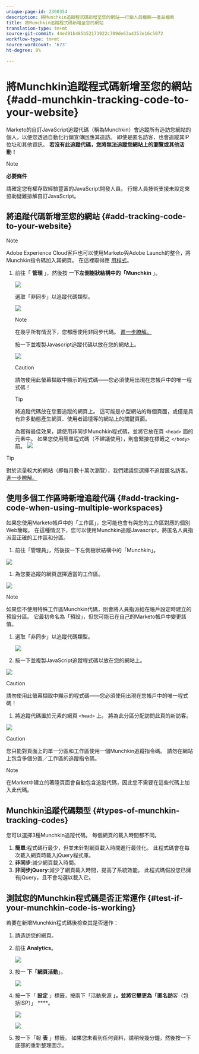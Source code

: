 ```yaml
---
unique-page-id: 2360354
description: 將Munchkin追蹤程式碼新增至您的網站——行銷人員檔案——產品檔案
title: 將Munchkin追蹤程式碼新增至您的網站
translation-type: tm+mt
source-git-commit: 44ed91b485b52173922c709de63a4353e16c5072
workflow-type: tm+mt
source-wordcount: '673'
ht-degree: 0%

---
```



# 將Munchkin追蹤程式碼新增至您的網站 {#add-munchkin-tracking-code-to-your-website}

Marketo的自訂JavaScript追蹤代碼（稱為Munchkin）會追蹤所有造訪您網站的個人，以便您透過自動化行銷宣傳回應其造訪。 即使是匿名訪客，也會追蹤其IP位址和其他資訊。 **若沒有此追蹤代碼，您將無法追蹤您網站上的瀏覽或其他活動！**

>[!NOTE]
>
>**必要條件**
>
>請確定您有權存取經驗豐富的JavaScript開發人員。 行銷人員技術支援未設定來協助疑難排解自訂JavaScript。

## 將追蹤代碼新增至您的網站 {#add-tracking-code-to-your-website}

>[!NOTE]
>
>Adobe Experience Cloud客戶也可以使用Marketo與Adobe Launch的整合，將Munchkin指令碼加入其網頁。 在這裡取得應 [用程式](https://www.adobeexchange.com/experiencecloud.details.101054.html)。

1. 前往「 **管理** 」，然後按 **一下左側樹狀結構中的「Munchkin** 」。

   ![](assets/image2015-8-25-16-3a21-3a14.png)

   選取「非同步」以追蹤代碼類型。

   ![](assets/image2015-8-25-16-3a24-3a33.png)

   >[!NOTE]
   >
   >在幾乎所有情況下，您都應使用非同步代碼。 [進一步瞭解。](#types-of-munchkin-tracking-codes)

   按一下並複製Javascript追蹤代碼以放在您的網站上。

   ![](assets/image2015-8-25-16-3a26-3a12.png)

   >[!CAUTION]
   >
   >請勿使用此螢幕擷取中顯示的程式碼——您必須使用出現在您帳戶中的唯一程式碼！

   >[!TIP]
   >
   >將追蹤代碼放在您要追蹤的網頁上。 這可能是小型網站的每個頁面，或僅是具有許多動態產生網頁、使用者論壇等的網站上的關鍵頁面。

   為獲得最佳效果，請使用非同步Munchkin程式碼，並將它放在頁 `<head>` 面的元素中。 如果您使用簡單程式碼（不建議使用），則會緊接在標籤之 `</body>` 前。
   ![](assets/image2015-8-25-16-3a5-3a20.png)

>[!TIP]
>
>對於流量較大的網站（即每月數十萬次瀏覽），我們建議您選擇不追蹤匿名訪客。 [進一步瞭解。](http://developers.marketo.com/documentation/websites/lead-tracking-munchkin-js/)

## 使用多個工作區時新增追蹤代碼 {#add-tracking-code-when-using-multiple-workspaces}

如果您使用Marketo帳戶中的「工作區」，您可能也會有與您的工作區對應的個別Web簡報。 在這種情況下，您可以使用Munchkin追蹤Javascript，將匿名人員指派至正確的工作區和分區。

1. 前往「管理員」，然後按一下左側樹狀結構中的「Munchkin」。

![](assets/image2015-8-25-16-3a28-3a41.png)

1. 為您要追蹤的網頁選擇適當的工作區。

![](assets/image2015-8-25-16-3a30-3a32.png)

>[!NOTE]
>
>如果您不使用特殊工作區Munchkin代碼，則會將人員指派給在帳戶設定時建立的預設分區。 它最初命名為「預設」，但您可能已在自己的Marketo帳戶中變更該值。

1. 選取「非同步」以追蹤代碼類型。

   ![](assets/image2015-8-25-16-3a32-3a42.png)

1. 按一下並複製JavaScript追蹤程式碼以放在您的網站上。

![](assets/image2015-8-25-16-3a34-3a7.png)

>[!CAUTION]
>
>請勿使用此螢幕擷取中顯示的程式碼——您必須使用出現在您帳戶中的唯一程式碼！

1. 將追蹤代碼置於元素的網頁 `<head>` 上。 將為此分區分配訪問此頁的新訪客。

![](assets/image2015-8-25-16-3a5-3a20.png)

>[!CAUTION]
>
>您只能對頁面上的單一分區和工作區使用一個Munchkin追蹤指令碼。 請勿在網站上包含多個分區／工作區的追蹤指令碼。

>[!NOTE]
>
>在Market中建立的著陸頁面會自動包含追蹤代碼，因此您不需要在這些代碼上加入此代碼。

## Munchkin追蹤代碼類型 {#types-of-munchkin-tracking-codes}

您可以選擇3種Munchkin追蹤代碼。 每個網頁的載入時間都不同。

1. **簡單**:程式碼行最少，但並未針對網頁載入時間進行最佳化。 此程式碼會在每次載入網頁時載入jQuery程式庫。
1. **非同步**:減少網頁載入時間。
1. **非同步jQuery**:減少了網頁載入時間，提高了系統效能。 此程式碼假設您已擁有jQuery，且不會勾選以載入它。

## 測試您的Munchkin程式碼是否正常運作 {#test-if-your-munchkin-code-is-working}

若要在新增Munchkin程式碼後檢查其是否運作：

1. 請造訪您的網頁。
1. 前往 **Analytics**。

   ![](assets/mainnav-analytics-hand.png)

1. 按一 **下「網頁活動**」。

   ![](assets/webanalytics.png)

1. 按一下「 **設定** 」標籤，按兩下「活動來源 **」，並將它變更為「匿名訪**&#x200B;客（包括ISP）」 ****。

   ![](assets/analytics-activity-source.png)

   ![](assets/activitysource.png)

1. 按一下「報 **表** 」標籤。 如果您未看到任何資料，請稍候幾分鐘，然後按一下底部的重新整理圖示。

